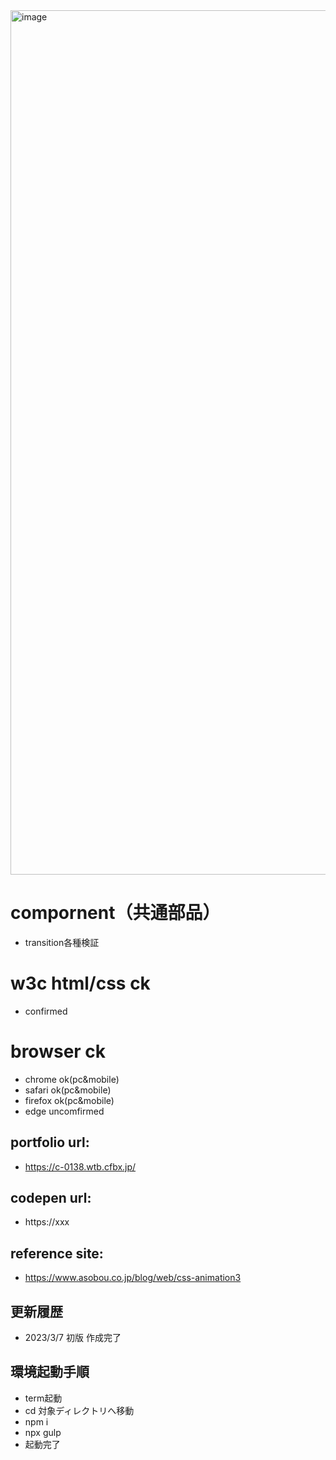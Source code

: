 <img width="1383" alt="image" src="https://user-images.githubusercontent.com/99580997/223256395-c2bfdaf5-d16a-40b3-bcad-43a61ed7147f.png">

# compornent（共通部品）
- transition各種検証

# w3c html/css ck
- confirmed

# browser ck
- chrome ok(pc&mobile)
- safari ok(pc&mobile)
- firefox ok(pc&mobile)
- edge uncomfirmed

## portfolio url:

- https://c-0138.wtb.cfbx.jp/

## codepen url:
- https://xxx

## reference site:
- https://www.asobou.co.jp/blog/web/css-animation3

## 更新履歴

- 2023/3/7 初版 作成完了

## 環境起動手順
- term起動
- cd 対象ディレクトリへ移動
- npm i
- npx gulp
- 起動完了
